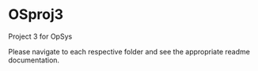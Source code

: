 # OSproj3

Project 3 for OpSys

Please navigate to each respective folder and see the appropriate readme documentation.
